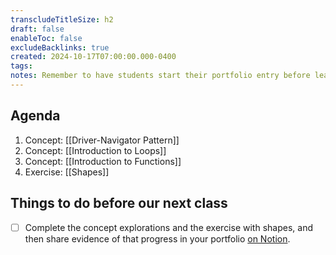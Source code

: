 ```yaml
---
transcludeTitleSize: h2
draft: false
enableToc: false
excludeBacklinks: true
created: 2024-10-17T07:00:00.000-0400
tags:
notes: Remember to have students start their portfolio entry before leaving class.
---
```

## Agenda
1. Concept: [[Driver-Navigator Pattern]]
4. Concept: [[Introduction to Loops]]
5. Concept: [[Introduction to Functions]]
6. Exercise: [[Shapes]]

## Things to do before our next class
- [ ] Complete the concept explorations and the exercise with shapes, and then share evidence of that progress in your portfolio [on Notion](https://notion.so).